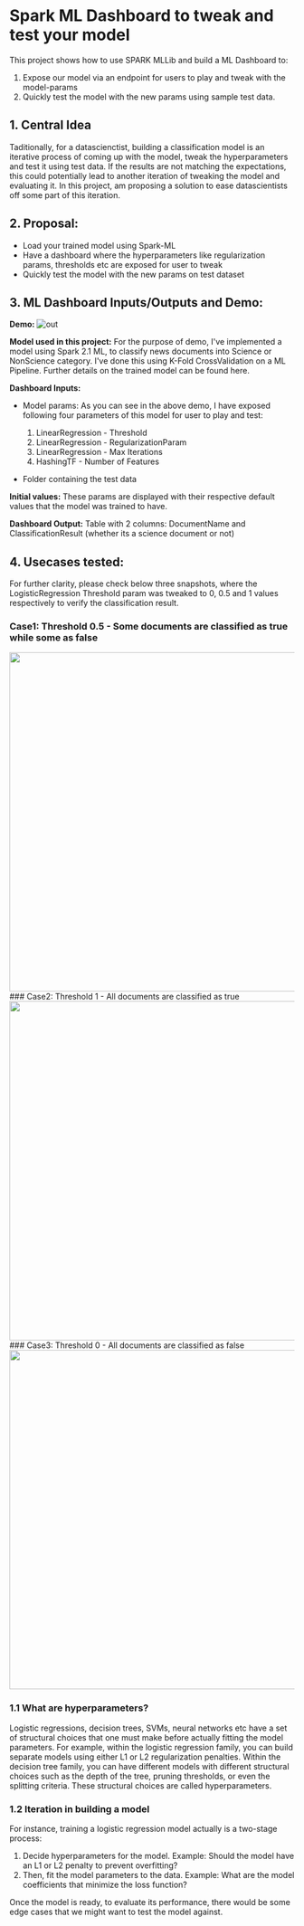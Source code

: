 # Spark ML Dashboard to tweak and test your model
This project shows how to use SPARK MLLib and build a ML Dashboard to:
1. Expose our model via an endpoint for users to play and tweak with the model-params 
2. Quickly test the model with the new params using sample test data.

## 1. Central Idea
Taditionally, for a datascienctist, building a classification model is an iterative process of coming up with the model, tweak the hyperparameters and test it using test data.
If the results are not matching the expectations, this could potentially lead to another iteration of tweaking the model and evaluating it.
In this project, am proposing a solution to ease datascientists off some part of this iteration.

## 2. Proposal:
- Load your trained model using Spark-ML
- Have a dashboard where the hyperparameters like regularization params, thresholds etc are exposed for user to tweak
- Quickly test the model with the new params on test dataset

## 3. ML Dashboard Inputs/Outputs and Demo:

**Demo:**
![out](https://user-images.githubusercontent.com/22542670/31316609-3e301304-ac4e-11e7-9019-196ca0c95f5a.gif)

**Model used in this project:**
For the purpose of demo, I've implemented a model using Spark 2.1 ML, to classify news documents into Science or NonScience category. I've done this using K-Fold CrossValidation on a ML Pipeline. Further details on the trained model can be found here.

**Dashboard Inputs:**
- Model params: As you can see in the above demo, I have exposed following four parameters of this model for user to play and test:
  1. LinearRegression - Threshold
  2. LinearRegression - RegularizationParam  
  3. LinearRegression - Max Iterations  
  4. HashingTF - Number of Features

- Folder containing the test data

**Initial values:** These params are displayed with their respective default values that the model was trained to have.

**Dashboard Output:** 
Table with 2 columns: DocumentName and ClassificationResult (whether its a science document or not)

## 4. Usecases tested:
For further clarity, please check below three snapshots, where the LogisticRegression Threshold param was tweaked to 0, 0.5 and 1 values respectively to verify the classification result.
### Case1: Threshold 0.5 - Some documents are classified as true while some as false
<img src="https://user-images.githubusercontent.com/22542670/31317769-585b38b0-ac64-11e7-81cf-9e95cabeba9c.png" width=600/>
### Case2: Threshold 1 - All documents are classified as true
<img src="https://user-images.githubusercontent.com/22542670/31317787-9f182d80-ac64-11e7-8512-8af785ab7f04.png" width=600/>
### Case3: Threshold 0 - All documents are classified as false
<img src="https://user-images.githubusercontent.com/22542670/31317789-b45624d6-ac64-11e7-899f-76b5a622c1ef.png" width=600/>


### 1.1 What are hyperparameters?
Logistic regressions, decision trees, SVMs, neural networks etc have a set of structural choices that one must make before actually fitting the model parameters. For example, within the logistic regression family, you can build separate models using either L1 or L2 regularization penalties. Within the decision tree family, you can have different models with different structural choices such as the depth of the tree, pruning thresholds, or even the splitting criteria.
These structural choices are called hyperparameters.

### 1.2 Iteration in building a model
For instance, training a logistic regression model actually is a two-stage process: 
1. Decide hyperparameters for the model. Example: Should the model have an L1 or L2 penalty to prevent overfitting?
2. Then, fit the model parameters to the data. Example: What are the model coefficients that minimize the loss function?

Once the model is ready, to evaluate its performance, there would be some edge cases that we might want to test the model against.
